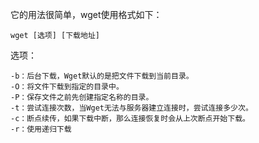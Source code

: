 它的用法很简单，wget使用格式如下： 
```shell
wget [选项] [下载地址]
```

选项：
```shell
-b：后台下载，Wget默认的是把文件下载到当前目录。
-O：将文件下载到指定的目录中。
-P：保存文件之前先创建指定名称的目录。
-t：尝试连接次数，当Wget无法与服务器建立连接时，尝试连接多少次。
-c：断点续传，如果下载中断，那么连接恢复时会从上次断点开始下载。
-r：使用递归下载
```